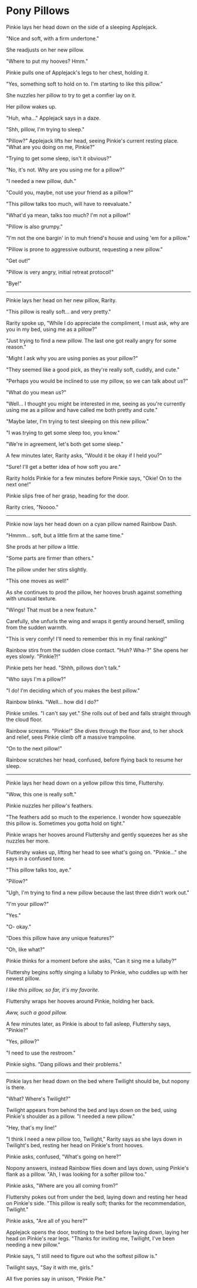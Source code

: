 # Pony Pillows

Pinkie lays her head down on the side of a sleeping Applejack.

"Nice and soft, with a firm undertone."

She readjusts on her new pillow.

"Where to put my hooves? Hmm."

Pinkie pulls one of Applejack's legs to her chest, holding it.

"Yes, something soft to hold on to. I'm starting to like this pillow."

She nuzzles her pillow to try to get a comfier lay on it.

Her pillow wakes up.

"Huh, wha…" Applejack says in a daze.

"Shh, pillow, I'm trying to sleep."

"Pillow?" Applejack lifts her head, seeing Pinkie's current resting place. "What are you doing on me, Pinkie?"

"Trying to get some sleep, isn't it obvious?"

"No, it's not. Why are you using me for a pillow?"

"I needed a new pillow, duh."

"Could you, maybe, not use your friend as a pillow?"

"This pillow talks too much, will have to reevaluate."

"What'd ya mean, talks too much? I'm not a pillow!"

"Pillow is also grumpy."

"I'm not the one bargin' in to muh friend's house and using 'em for a pillow."

"Pillow is prone to aggressive outburst, requesting a new pillow."

"Get out!"

"Pillow is very angry, initial retreat protocol!"

"Bye!"

***

Pinkie lays her head on her new pillow, Rarity.

"This pillow is really soft… and very pretty."

Rarity spoke up, "While I do appreciate the compliment, I must ask, why are you in my bed, using me as a pillow?"

"Just trying to find a new pillow. The last one got really angry for some reason."

"Might I ask why you are using ponies as your pillow?"

"They seemed like a good pick, as they're really soft, cuddly, and cute."

"Perhaps you would be inclined to use my pillow, so we can talk about *us*?"

"What do you mean *us*?"

"Well… I thought you might be interested in me, seeing as you're currently using me as a pillow and have called me both pretty and cute."

"Maybe later, I'm trying to test sleeping on this new pillow."

"I was trying to get some sleep too, you know."

"We're in agreement, let's both get some sleep."

A few minutes later, Rarity asks, "Would it be okay if I held you?"

"Sure! I'll get a better idea of how soft you are."

Rarity holds Pinkie for a few minutes before Pinkie says, "Okie! On to the next one!"

Pinkie slips free of her grasp, heading for the door.

Rarity cries, "Noooo."

***

Pinkie now lays her head down on a cyan pillow named Rainbow Dash.

"Hmmm… soft, but a little firm at the same time."

She prods at her pillow a little.

"Some parts are firmer than others."

The pillow under her stirs slightly.

"This one moves as well!"

As she continues to prod the pillow, her hooves brush against something with unusual texture.

"Wings! That must be a new feature."

Carefully, she unfurls the wing and wraps it gently around herself, smiling from the sudden warmth.

"This is very comfy! I'll need to remember this in my final ranking!"

Rainbow stirs from the sudden close contact. "Huh? Wha-?" She opens her eyes slowly. "Pinkie?!"

Pinkie pets her head. "Shhh, pillows don't talk."

"Who says I'm a pillow?"

"I do! I'm deciding which of you makes the best pillow."

Rainbow blinks. "Well… how did I do?"

Pinkie smiles. "I can't say yet." She rolls out of bed and falls straight through the cloud floor.

Rainbow screams. "Pinkie!" She dives through the floor and, to her shock and relief, sees Pinkie climb off a massive trampoline.

"On to the next pillow!"

Rainbow scratches her head, confused, before flying back to resume her sleep.

***

Pinkie lays her head down on a yellow pillow this time, Fluttershy.

"Wow, this one is really soft."

Pinkie nuzzles her pillow's feathers.

"The feathers add so much to the experience. I wonder how squeezable this pillow is. Sometimes you gotta hold on tight."

Pinkie wraps her hooves around Fluttershy and gently squeezes her as she nuzzles her more.

Fluttershy wakes up, lifting her head to see what's going on. "Pinkie…" she says in a confused tone.

"This pillow talks too, aye."

"Pillow?"

"Ugh, I'm trying to find a new pillow because the last three didn't work out."

"I'm your pillow?"

"Yes."

"O- okay."

"Does this pillow have any unique features?"

"Oh, like what?"

Pinkie thinks for a moment before she asks, "Can it sing me a lullaby?"

Fluttershy begins softly singing a lullaby to Pinkie, who cuddles up with her newest pillow.

*I like this pillow, so far, it's my favorite.*

Fluttershy wraps her hooves around Pinkie, holding her back.

*Aww, such a good pillow.*

A few minutes later, as Pinkie is about to fall asleep, Fluttershy says, "Pinkie?"

"Yes, pillow?"

"I need to use the restroom."

Pinkie sighs. "Dang pillows and their problems."

***

Pinkie lays her head down on the bed where Twilight should be, but nopony is there.

"What? Where's Twilight?"

Twilight appears from behind the bed and lays down on the bed, using Pinkie's shoulder as a pillow. "I needed a new pillow."

"Hey, that's my line!"

"I think I need a new pillow too, Twilight," Rarity says as she lays down in Twilight's bed, resting her head on Pinkie's front hooves.

Pinkie asks, confused, "What's going on here?"

Nopony answers, instead Rainbow flies down and lays down, using Pinkie's flank as a pillow. "Ah, I was looking for a softer pillow too."

Pinkie asks, "Where are you all coming from?"

Fluttershy pokes out from under the bed, laying down and resting her head on Pinkie's side. "This pillow is really soft; thanks for the recommendation, Twilight."

Pinkie asks, "Are all of you here?"

Applejack opens the door, trotting to the bed before laying down, laying her head on Pinkie's rear legs. "Thanks for inviting me, Twilight, I've been needing a new pillow."

Pinkie says, "I still need to figure out who the softest pillow is."

Twilight says, "Say it with me, girls."

All five ponies say in unison, "Pinkie Pie."
